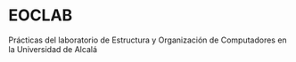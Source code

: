 # EOCLAB
Prácticas del laboratorio de Estructura y Organización de Computadores en la Universidad de Alcalá
